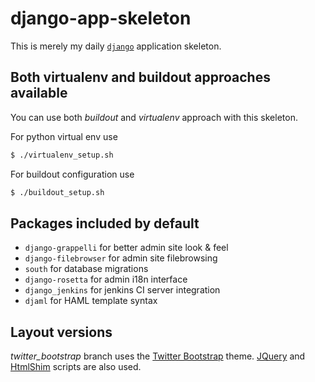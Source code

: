 django-app-skeleton
===================
This is merely my daily [`django`](https://djangoproject.com/ "Django Project site") application skeleton.

Both virtualenv and buildout approaches available
-------------------------------------------------
You can use both *buildout* and *virtualenv* approach with this skeleton.

For python virtual env use
```bash
$ ./virtualenv_setup.sh
```

For buildout configuration use
```bash
$ ./buildout_setup.sh
```

Packages included by default
----------------------------
* `django-grappelli` for better admin site look & feel
* `django-filebrowser` for admin site filebrowsing
* `south` for database migrations
* `django-rosetta` for admin i18n interface
* `django_jenkins` for jenkins CI server integration
* `djaml` for HAML template syntax

Layout versions
---------------
*twitter_bootstrap* branch uses the [Twitter Bootstrap](http://twitter.github.com/bootstrap/) theme.
[JQuery](jquery.com) and [HtmlShim](code.google.com/p/html5shim/) scripts are also used.
